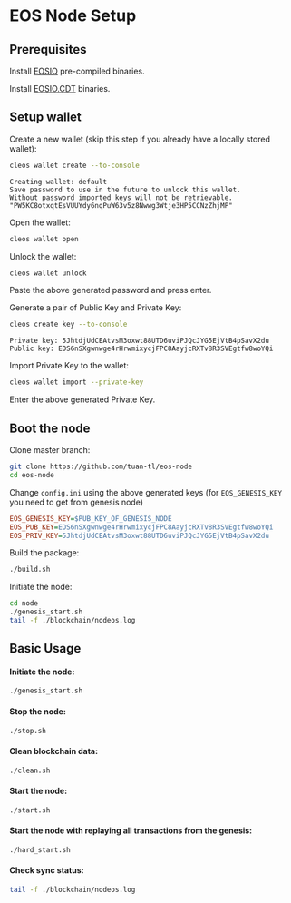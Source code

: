 # EOS Node Setup

## Prerequisites
Install [EOSIO](https://github.com/EOSIO/eos) pre-compiled binaries.

Install [EOSIO.CDT](https://github.com/EOSIO/eosio.cdt) binaries.

## Setup wallet
Create a new wallet (skip this step if you already have a locally stored wallet):
```sh
cleos wallet create --to-console
```

```
Creating wallet: default
Save password to use in the future to unlock this wallet.
Without password imported keys will not be retrievable.
"PW5KC8otxqtEsVUUYdy6nqPuW63v5z8Nwwg3Wtje3HP5CCNzZhjMP"
```
Open the wallet:
```sh
cleos wallet open
```
Unlock the wallet:
```sh
cleos wallet unlock
```
Paste the above generated password and press enter.

Generate a pair of Public Key and Private Key:
```sh
cleos create key --to-console
```

```
Private key: 5JhtdjUdCEAtvsM3oxwt88UTD6uviPJQcJYG5EjVtB4pSavX2du
Public key: EOS6nSXgwnwge4rHrwmixycjFPC8AayjcRXTv8R3SVEgtfw8woYQi
```

Import Private Key to the wallet:
```sh
cleos wallet import --private-key
```
Enter the above generated Private Key.
## Boot the node
Clone master branch:
```sh
git clone https://github.com/tuan-tl/eos-node
cd eos-node
```
Change ```config.ini``` using the above generated keys (for `EOS_GENESIS_KEY` you need to get from genesis node)
```ini
EOS_GENESIS_KEY=$PUB_KEY_OF_GENESIS_NODE
EOS_PUB_KEY=EOS6nSXgwnwge4rHrwmixycjFPC8AayjcRXTv8R3SVEgtfw8woYQi
EOS_PRIV_KEY=5JhtdjUdCEAtvsM3oxwt88UTD6uviPJQcJYG5EjVtB4pSavX2du
```
Build the package:
```sh
./build.sh
```
Initiate the node:
```sh
cd node
./genesis_start.sh
tail -f ./blockchain/nodeos.log
```
## Basic Usage
#### Initiate the node:

```sh
./genesis_start.sh
```
#### Stop the node:
```sh
./stop.sh
```
#### Clean blockchain data:
```sh
./clean.sh
```
#### Start the node:

```sh
./start.sh
```
#### Start the node with replaying all transactions from the genesis:
```sh
./hard_start.sh
```

#### Check sync status:
```sh
tail -f ./blockchain/nodeos.log
```